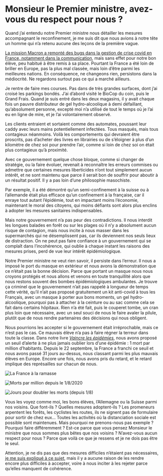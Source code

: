 # Monsieur le Premier ministre, avez-vous du respect pour nous ?

Quand j’ai entendu notre Premier ministre nous détailler les mesures accompagnant le reconfinement, je me suis dit que nous avions à notre tête un homme qui n’a retenu aucune des leçons de la première vague.<span id="more-55921"></span>

[La mission Macron a remonté des bugs dans la gestion de crise covid en France, notamment dans la communication](https://www.francetvinfo.fr/sante/maladie/coronavirus/gestion-du-covid-19-les-experts-mandates-par-emmanuel-macron-pointent-des-defauts-manifestes_4139999.html), mais sans effet pour notre bon élève, peu habitué à être remis à sa place. Pourtant la France a été loin de briller en Europe, pas la plus mal classée, mais loin d’être parmi les meilleures nations. En conséquence, ne changeons rien, persistons dans la médiocrité. Ne regardons surtout pas ce qui a marché ailleurs.

Je rentre de faire mes courses. Pas dans de très grandes surfaces, dont j’ai croisé les parkings bondés. J’ai d’abord visité le BioCop du coin, puis le Grand Frais. Quand je suis entré dans les deux magasins, il y avait chaque fois un pauvre distributeur de gel hydro-alcoolique à demi défaillant, qu’absolument personne, excepté moi n’a utilisé de tout le temps où je l’ai eu en ligne de mire, et je l’ai volontairement observé.

Les clients entraient et sortaient comme des automates, poussant leur caddy avec leurs mains potentiellement infectées. Tous masqués, mais tous contagieux néanmoins. Voilà les comportements qui devraient être proscrits, pas d’acheter des livres en librairies ou de s’éloigner à plus d’un kilomètre de chez soi pour prendre l’air, comme si loin de chez soi on était plus contagieux qu’à proximité.

Avec ce gouvernement quelque chose bloque, comme si changer de stratégie, ou la faire évoluer, revenait à reconnaître les erreurs commises ou admettre que certaines mesures liberticides n’ont tout simplement aucun intérêt, et ne sont maintenu que parce il serait bon de souffrir pour aboutir à un résultat positif. Il y a pas loin d’une philosophie masochiste.

Par exemple, il a été démontré qu’un semi-confinement à la suisse ou à l’allemande était plus efficace qu’un confinement à la française, car il enraye tout autant l’épidémie, tout en impactant moins l’économie, maintenant le moral des citoyens, qui moins défiants sont alors plus enclins à adopter les mesures sanitaires indispensables.

Mais notre gouvernement n’a pas peur des contradictions. Il nous interdit les longues balades en forêt ou sur les plages où il n’y a absolument aucun risque de contagion, mais nous incite à nous masser dans les supermarchés qui ne désemplissent pas, car ils deviennent nos seuls lieux de distraction. On ne peut pas faire confiance à un gouvernement qui se complaît dans l’incohérence, qui oublie à chaque instant les raisons des mesures prises, perd de vue leur intérêt épidémiologique.

Notre Premier ministre ne veut rien savoir, il persiste dans l’erreur. Il nous a imposé le port du masque en extérieur et nous avons la démonstration que ce n’était pas la bonne décision. Parce que portant un masque nous nous croyons protégés et nous allons et venons en toute tranquillité alors que nous restons souvent des bombes épidémiologiques ambulantes. Je trouve ça criminel que le gouvernement n’ait pas rappelé à longueur de temps cette vérité, qu’il n’ait pas proposé gratuitement un kit anti-covid à tous les Français, avec un masque à porter aux bons moments, un gel hydro-alcoolique, pourquoi pas à attacher à la ceinture ou au sac comme cela se fait dans certains hôpitaux. Rien n’a été fait, puis le couperet tombe, un cran plus loin que nécessaire, avec un seul souci de nous le faire avaler la pilule, plutôt que de nous rendre partenaires des décisions qui nous obligent.

Nous pourrions les accepter si le gouvernement était irréprochable, mais ce n’est pas le cas. Ce mauvais élève n’a pas à faire régner la terreur dans toute la classe. Dans notre livre [*Vaincre les épidémies*](https://tcrouzet.com/vaincre-les-epidemies/), nous avons proposé un seuil d’alerte à ne plus jamais oublier lors d’une épidémie : 1 mort par million d’habitants. Depuis le 22 septembre, la France a franchi ce seuil et nous avons passé 31 jours au-dessus, nous classant parmi les plus mauvais élèves en Europe. Encore une fois, nous avons pris du retard, et le retard implique des représailles sur chacun de nous.

![La France à la ramasse](https://tcrouzet.com/images_tc/2020/10/Daysabove22.png)

![Morts par million depuis le 1/8/2020](https://tcrouzet.com/images_tc/2020/10/since.png)

![Jours pour doubler les morts (depuis 1/8)](https://tcrouzet.com/images_tc/2020/10/double3.png)

Vous les voyez comme moi, les bons élèves, l’Allemagne ou la Suisse parmi nos voisins. Que font-ils ? Quelles mesures adoptent-ils ? Les promeneurs arpentent les forêts, les cyclistes les routes, ils ne signent pas de formulaire pour sortir de chez eux… Toutes les activités où la distanciation sociale est possible sont maintenues. Mais pourquoi ne prenons-nous pas exemple ? Pourquoi faire différemment ? Est-ce parce que vous pensez Monsieur le ministre que nous sommes plus bêtes que nos voisins ? N’avez-vous aucun respect pour nous ? Parce que voilà ce que je ressens et je ne dois pas être le seul.

Attention, je ne dis pas que des mesures difficiles n’étaient pas nécessaires, [je me suis expliqué à ce sujet](https://tcrouzet.com/2020/10/25/des-mesures-plus-restrictives-sont-inevitables/), mais il y a aucune raison de les rendre encore plus difficiles à accepter, voire à nous inciter à les rejeter parce qu’elles manquent de cohérence.